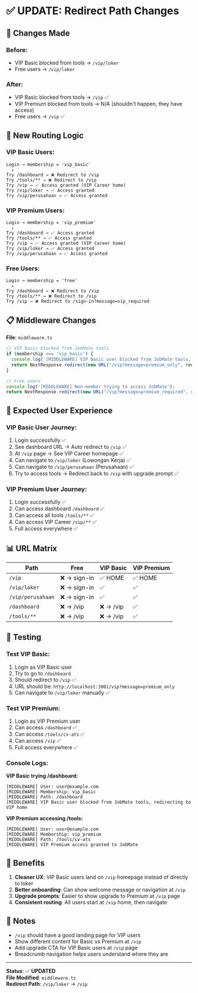 # ✅ UPDATE: Redirect Path Changes

## 🔄 Changes Made

### Before:
- VIP Basic blocked from tools → `/vip/loker`
- Free users → `/vip/loker`

### After:
- VIP Basic blocked from tools → `/vip` ✅
- VIP Premium blocked from tools → N/A (shouldn't happen, they have access)
- Free users → `/vip` ✅

## 🎯 New Routing Logic

### VIP Basic Users:
```
Login → membership = 'vip_basic'
  ↓
Try /dashboard → ❌ Redirect to /vip
Try /tools/** → ❌ Redirect to /vip
Try /vip → ✅ Access granted (VIP Career home)
Try /vip/loker → ✅ Access granted
Try /vip/perusahaan → ✅ Access granted
```

### VIP Premium Users:
```
Login → membership = 'vip_premium'
  ↓
Try /dashboard → ✅ Access granted
Try /tools/** → ✅ Access granted
Try /vip → ✅ Access granted (VIP Career home)
Try /vip/loker → ✅ Access granted
Try /vip/perusahaan → ✅ Access granted
```

### Free Users:
```
Login → membership = 'free'
  ↓
Try /dashboard → ❌ Redirect to /vip
Try /tools/** → ❌ Redirect to /vip
Try /vip → ❌ Redirect to /sign-in?message=vip_required
```

## 📋 Middleware Changes

**File**: `middleware.ts`

```typescript
// VIP Basic blocked from JobMate tools
if (membership === 'vip_basic') {
  console.log('[MIDDLEWARE] VIP Basic user blocked from JobMate tools, redirecting to VIP home');
  return NextResponse.redirect(new URL("/vip?message=premium_only", request.url));
}

// Free users
console.log('[MIDDLEWARE] Non-member trying to access JobMate');
return NextResponse.redirect(new URL("/vip?message=premium_required", request.url));
```

## 🎨 Expected User Experience

### VIP Basic User Journey:
1. Login successfully ✅
2. See dashboard URL → Auto redirect to `/vip` ✅
3. At `/vip` page → See VIP Career homepage ✅
4. Can navigate to `/vip/loker` (Lowongan Kerja) ✅
5. Can navigate to `/vip/perusahaan` (Perusahaan) ✅
6. Try to access tools → Redirect back to `/vip` with upgrade prompt ✅

### VIP Premium User Journey:
1. Login successfully ✅
2. Can access dashboard `/dashboard` ✅
3. Can access all tools `/tools/**` ✅
4. Can access VIP Career `/vip/**` ✅
5. Full access everywhere ✅

## 📊 URL Matrix

| Path | Free | VIP Basic | VIP Premium |
|------|------|-----------|-------------|
| `/vip` | ❌ → sign-in | ✅ HOME | ✅ HOME |
| `/vip/loker` | ❌ → sign-in | ✅ | ✅ |
| `/vip/perusahaan` | ❌ → sign-in | ✅ | ✅ |
| `/dashboard` | ❌ → /vip | ❌ → /vip | ✅ |
| `/tools/**` | ❌ → /vip | ❌ → /vip | ✅ |

## 🧪 Testing

### Test VIP Basic:
1. Login as VIP Basic user
2. Try to go to `/dashboard`
3. Should redirect to `/vip` ✅
4. URL should be: `http://localhost:3001/vip?message=premium_only`
5. Can navigate to `/vip/loker` manually ✅

### Test VIP Premium:
1. Login as VIP Premium user
2. Can access `/dashboard` ✅
3. Can access `/tools/cv-ats` ✅
4. Can access `/vip` ✅
5. Full access everywhere ✅

### Console Logs:
**VIP Basic trying /dashboard:**
```
[MIDDLEWARE] User: user@example.com
[MIDDLEWARE] Membership: vip_basic
[MIDDLEWARE] Path: /dashboard
[MIDDLEWARE] VIP Basic user blocked from JobMate tools, redirecting to VIP home
```

**VIP Premium accessing /tools:**
```
[MIDDLEWARE] User: user@example.com
[MIDDLEWARE] Membership: vip_premium
[MIDDLEWARE] Path: /tools/cv-ats
[MIDDLEWARE] VIP Premium access granted to JobMate
```

## 🎯 Benefits

1. **Cleaner UX**: VIP Basic users land on `/vip` homepage instead of directly to loker
2. **Better onboarding**: Can show welcome message or navigation at `/vip`
3. **Upgrade prompts**: Easier to show upgrade to Premium at `/vip` page
4. **Consistent routing**: All users start at `/vip` home, then navigate

## 📝 Notes

- `/vip` should have a good landing page for VIP users
- Show different content for Basic vs Premium at `/vip`
- Add upgrade CTA for VIP Basic users at `/vip` page
- Breadcrumb navigation helps users understand where they are

---

**Status**: ✅ **UPDATED**  
**File Modified**: `middleware.ts`  
**Redirect Path**: `/vip/loker` → `/vip`
